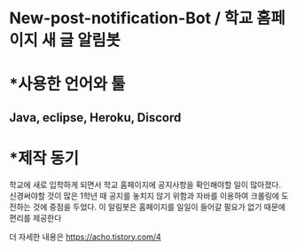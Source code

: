 # New-post-notification-Bot / 학교 홈페이지 새 글 알림봇

# *사용한 언어와 툴

Java, eclipse, Heroku, Discord
-------------
# *제작 동기

학교에 새로 입학하게 되면서 학교 홈페이지에 공지사항을 확인해야할 일이 많아졌다.
신경써야할 것이 많은 1학년 때 공지를 놓치지 않기 위함과 자바를 이용하여 크롤링에 도전하는 것에 중점을 두었다.
이 알림봇은 홈페이지를 일일이 들어갈 필요가 없기 때문에 편리를 제공한다

더 자세한 내용은 
https://acho.tistory.com/4

